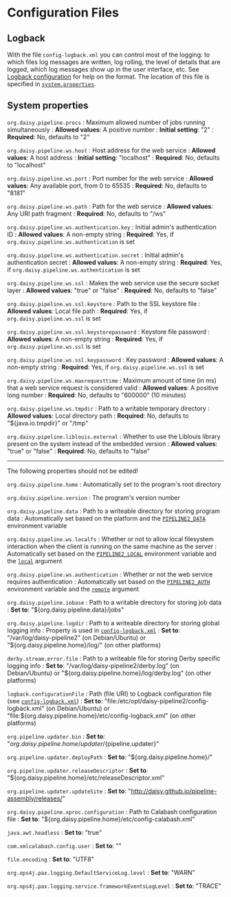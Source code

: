# Configuration Files

## Logback

With the file `config-logback.xml` you can control most of the
logging: to which files log messages are written, log rolling, the
level of details that are logged, which log messages show up in the
user interface, etc. See
[Logback configuration](http://logback.qos.ch/manual/configuration.html)
for help on the format. The location of this file is specified in
[`system.properties`](#system-properties).

## System properties

`org.daisy.pipeline.procs`
: Maximum allowed number of jobs running simultaneously
: **Allowed values**: A positive number
: **Initial setting**: "2"
: **Required**: No, defaults to "2"

`org.daisy.pipeline.ws.host`
: Host address for the web service
: **Allowed values**: A host address
: **Initial setting**: "localhost"
: **Required**: No, defaults to "localhost"

`org.daisy.pipeline.ws.port`
: Port number for the web service
: **Allowed values**: Any available port, from 0 to 65535
: **Required**: No, defaults to "8181"

`org.daisy.pipeline.ws.path`
: Path for the web service
: **Allowed values**: Any URI path fragment
: **Required**: No, defaults to "/ws"

`org.daisy.pipeline.ws.authentication.key`
: Initial admin's authentication ID
: **Allowed values**: A non-empty string
: **Required**: Yes, if `org.daisy.pipeline.ws.authentication` is set

`org.daisy.pipeline.ws.authentication.secret`
: Initial admin's authentication secret
: **Allowed values**: A non-empty string
: **Required**: Yes, if `org.daisy.pipeline.ws.authentication` is set

`org.daisy.pipeline.ws.ssl`
: Makes the web service use the secure socket layer
: **Allowed values**: "true" or "false"
: **Required**: No, defaults to "false"

`org.daisy.pipeline.ws.ssl.keystore`
: Path to the SSL keystore file
: **Allowed values**: Local file path
: **Required**: Yes, if `org.daisy.pipeline.ws.ssl` is set

`org.daisy.pipeline.ws.ssl.keystorepassword`
: Keystore file password
: **Allowed values**: A non-empty string
: **Required**: Yes, if `org.daisy.pipeline.ws.ssl` is set

`org.daisy.pipeline.ws.ssl.keypassword`
: Key password
: **Allowed values**: A non-empty string
: **Required**: Yes, if `org.daisy.pipeline.ws.ssl` is set

`org.daisy.pipeline.ws.maxrequesttime`
: Maximum amount of time (in ms) that a web service request is considered valid
: **Allowed values**: A positive long number
: **Required**: No, defaults to "600000" (10 minutes)

`org.daisy.pipeline.ws.tmpdir`
: Path to a writable temporary directory
: **Allowed values**: Local directory path
: **Required**: No, defaults to "${java.io.tmpdir}" or "/tmp"

`org.daisy.pipeline.liblouis.external`
: Whether to use the Liblouis library present on the system instead of the embedded version
: **Allowed values**: "true" or "false"
: **Required**: No, defaults to "false"

<!-- The following are used in persistence-mysql but persistence-mysql is not included -->

<!--
`org.daisy.pipeline.persistence.url`
: Database connection URL
: **Allowed values**: A JDBC url
: **Initial setting**: "jdbc:mysql://localhost:3306/daisy_pipeline"
: **Required**: Yes

`org.daisy.pipeline.persistence.user`
: Database user
: **Allowed values**: A non-empty string
: **Required**: Yes

`org.daisy.pipeline.persistence.password`
: Database password
: **Allowed values**: A non-empty string
: **Required**: Yes
-->

---

The following properties should not be edited! <!-- FIXME: move them to a different file -->

`org.daisy.pipeline.home`
: Automatically set to the program's root directory

`org.daisy.pipeline.version`
: The program's version number

`org.daisy.pipeline.data`
: Path to a writeable directory for storing program data
: Automatically set based on the platform and the
  [`PIPELINE2_DATA`](http://daisy.github.io/pipeline/Get-Help/User-Guide/Pipeline-as-Service#environment-variables)
  environment variable

`org.daisy.pipeline.ws.localfs`
: Whether or not to allow local filesystem interaction when the client is running on the same machine as the server
: Automatically set based on the
  [`PIPELINE2_LOCAL`](http://daisy.github.io/pipeline/Get-Help/User-Guide/Pipeline-as-Service#environment-variables)
  environment variable and the
  [`local`](http://daisy.github.io/pipeline/Get-Help/User-Guide/Pipeline-as-Service#arguments-for-pipeline2-executable)
  argument

`org.daisy.pipeline.ws.authentication`
: Whether or not the web service requires authentication
: Automatically set based on the
  [`PIPELINE2_AUTH`](http://daisy.github.io/pipeline/Get-Help/User-Guide/Pipeline-as-Service#environment-variables)
  environment variable and the
  [`remote`](http://daisy.github.io/pipeline/Get-Help/User-Guide/Pipeline-as-Service#arguments-for-pipeline2-executable)
  argument

`org.daisy.pipeline.iobase`
: Path to a writable directory for storing job data
: **Set to**: "${org.daisy.pipeline.data}/jobs"

`org.daisy.pipeline.logdir`
: Path to a writeable directory for storing global logging info
: Property is used in [`config-logback.xml`](#logback)
: **Set to**: "/var/log/daisy-pipeline2" (on Debian/Ubuntu) or
  "${org.daisy.pipeline.home}/log/" (on other platforms)

`derby.stream.error.file`
: Path to a writeable file for storing Derby specific logging info
: **Set to**: "/var/log/daisy-pipeline2/derby.log" (on Debian/Ubuntu)
  or "${org.daisy.pipeline.home}/log/derby.log" (on other platforms)

`logback.configurationFile`
: Path (file URI) to Logback configuration file (see [`config-logback.xml`](#logback))
: **Set to**: "file:/etc/opt/daisy-pipeline2/config-logback.xml" (on Debian/Ubuntu) or
  "file:${org.daisy.pipeline.home}/etc/config-logback.xml" (on other platforms)

`org.pipeline.updater.bin`
: **Set to**: "${org.daisy.pipeline.home}/updater/${pipeline.updater}"

`org.pipeline.updater.deployPath`
: **Set to**: "${org.daisy.pipeline.home}/"

`org.pipeline.updater.releaseDescriptor`
: **Set to**: "${org.daisy.pipeline.home}/etc/releaseDescriptor.xml"

`org.pipeline.updater.updateSite`
: **Set to**: "http://daisy.github.io/pipeline-assembly/releases/"

`org.daisy.pipeline.xproc.configuration`
: Path to Calabash configuration file
: **Set to**: "${org.daisy.pipeline.home}/etc/config-calabash.xml"

`java.awt.headless`
: **Set to**: "true"

`com.xmlcalabash.config.user`
: **Set to**: ""

`file.encoding`
: **Set to**: "UTF8"

`org.ops4j.pax.logging.DefaultServiceLog.level` <!-- what is this for? -->
: **Set to**: "WARN"

`org.ops4j.pax.logging.service.frameworkEventsLogLevel` <!-- what is this for? -->
: **Set to**: "TRACE"

<!--
`org.daisy.pipeline.base`
-->
